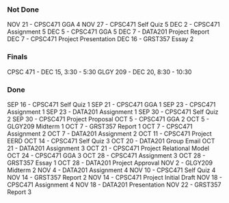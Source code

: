 ### Not Done
NOV 21 - CPSC471 GGA 4
NOV 27 - CPSC471 Self Quiz 5
DEC 2 - CPSC471 Assignment 5
DEC 5 - CPSC471 GGA 5
DEC 7 - DATA201 Project Report
DEC 7 - CPSC471 Project Presentation
DEC 16 - GRST357 Essay 2

### Finals
CPSC 471 - DEC 15, 3:30 - 5:30
GLGY 209 - DEC 20, 8:30 - 10:30

### Done
SEP 16 - CPSC471 Self Quiz 1
SEP 21 - CPSC471 GGA 1
SEP 23 - CPSC471 Assignment 1
SEP 23 - DATA201 Assignment 1
SEP 30 - CPSC471 Self Quiz 2
SEP 30 - CPSC471 Project Proposal
OCT 5 - CPSC471 GGA 2
OCT 5 - GLGY209 Midterm 1
OCT 7 - GRST357 Report 1
OCT 7 - CPSC471 Assignment 2
OCT 7 - DATA201 Assignment 2
OCT 11 - CPSC471 Project EERD
OCT 14 - CPSC471 Self Quiz 3
OCT 20 - DATA201 Group Email
OCT 21 - DATA201 Assignment 3
OCT 21 - CPSC471 Project Relational Model
OCT 24 - CPSC471 GGA 3
OCT 28 - CPSC471 Assignment 3
OCT 28 - GRST357 Essay 1
OCT 28 - DATA201 Project Approval
NOV 2 - GLGY209 Midterm 2
NOV 4 - DATA201 Assignment 4
NOV 10 - CPSC471 Self Quiz 4
NOV 14 - GRST357 Report 2
NOV 14 - CPSC471 Project Initial Draft
NOV 18 - CPSC471 Assignment 4
NOV 18 - DATA201 Presentation
NOV 22 - GRST357 Report 3